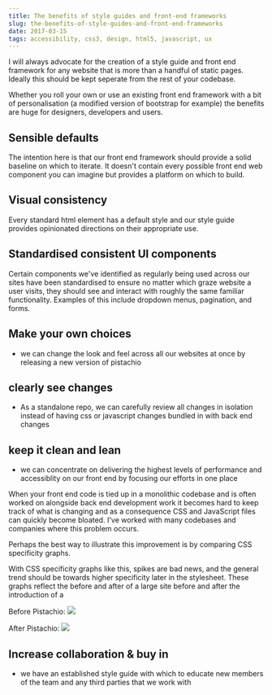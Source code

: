 ```yaml
---
title: The benefits of style guides and front-end frameworks
slug: the-benefits-of-style-guides-and-front-end-frameworks
date: 2017-03-15
tags: accessibility, css3, design, html5, javascript, ux
---
```


I will always advocate for the creation of a style guide and front end framework for any website that is more than a handful of static pages. Ideally this should be kept seperate from the rest of your codebase.

Whether you roll your own or use an existing front end framework with a bit of personalisation (a modified version of bootstrap for example) the benefits are huge for designers, developers and users.

## Sensible defaults

The intention here is that our front end framework should provide a solid baseline on which to iterate. It doesn't contain every possible front end web component you can imagine but provides a platform on which to build.

## Visual consistency

Every standard html element has a default style and our style guide provides opinionated directions on their appropriate use.

## Standardised consistent UI components

Certain components we've identified as regularly being used across our sites have been standardised to ensure no matter which graze website a user visits, they should see and interact with roughly the same familiar functionality. Examples of this include dropdown menus, pagination, and forms.

## Make your own choices
- we can change the look and feel across all our websites at once by releasing a new version of pistachio

## clearly see changes
- As a standalone repo, we can carefully review all changes in isolation instead of having css or javascript changes bundled in with back end changes

## keep it clean and lean
- we can concentrate on delivering the highest levels of performance and accessiblity on our front end by focusing our efforts in one place

When your front end code is tied up in a monolithic codebase and is often worked on alongside back end development work it becomes hard to keep track of what is changing and as a consequence CSS and JavaScript files can quickly become bloated. I've worked with many codebases and companies where this problem occurs.

Perhaps the best way to illustrate this improvement is by comparing CSS specificity graphs.

With CSS specificity graphs like this, spikes are bad news, and the general trend should be towards higher specificity later in the stylesheet. These graphs reflect the before and after of a large site before and after the introduction of a 

Before Pistachio:
![](/content/images/2016/02/grazestrap-specificity.png)

After Pistachio:
![](/content/images/2016/02/pistachio-specificity.png)

## Increase collaboration & buy in
- we have an established style guide with which to educate new members of the team and any third parties that we work with
